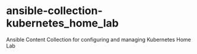 # ansible-collection-kubernetes_home_lab
Ansible Content Collection for configuring and managing Kubernetes Home Lab
